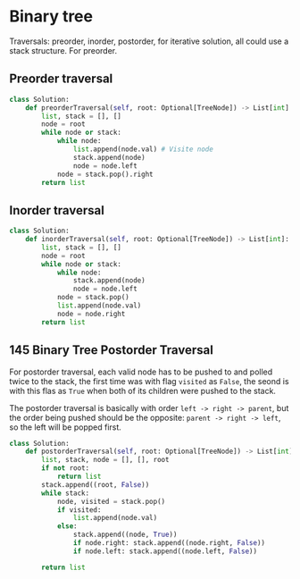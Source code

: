 # Binary tree

Traversals: preorder, inorder, postorder, for iterative solution, all could use a stack structure. For preorder.

## Preorder traversal

```python
class Solution:
    def preorderTraversal(self, root: Optional[TreeNode]) -> List[int]:
        list, stack = [], []
        node = root
        while node or stack:
            while node:
                list.append(node.val) # Visite node
                stack.append(node)
                node = node.left
            node = stack.pop().right
        return list
```

## Inorder traversal

```python
class Solution:
    def inorderTraversal(self, root: Optional[TreeNode]) -> List[int]:
        list, stack = [], []
        node = root
        while node or stack:
            while node:
                stack.append(node)
                node = node.left
            node = stack.pop()
            list.append(node.val)
            node = node.right
        return list
```

## 145 Binary Tree Postorder Traversal

For postorder traversal, each valid node has to be pushed to and polled twice to the stack, the first time was with flag `visited` as `False`, the seond is with this flas as `True` when both of its children were pushed to the stack.

The postorder traversal is basically with order `left -> right -> parent`, but the order being pushed should be the opposite: `parent -> right -> left`, so the left will be popped first.

```python
class Solution:
    def postorderTraversal(self, root: Optional[TreeNode]) -> List[int]:
        list, stack, node = [], [], root
        if not root:
            return list
        stack.append((root, False))
        while stack:
            node, visited = stack.pop()
            if visited:
                list.append(node.val)
            else:
                stack.append((node, True))
                if node.right: stack.append((node.right, False))
                if node.left: stack.append((node.left, False))

        return list

```
